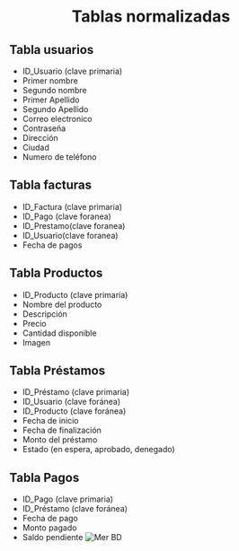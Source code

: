 <h1 align="center">Tablas normalizadas</h1>

## Tabla usuarios

  - ID_Usuario (clave primaria)
  - Primer nombre
  - Segundo nombre
  - Primer Apellido
  - Segundo Apellido
  - Correo electronico
  - Contraseña
  - Dirección
  - Ciudad
  - Numero de teléfono


## Tabla facturas

  - ID_Factura (clave primaria)
  - ID_Pago (clave foranea)
  - ID_Prestamo(clave foranea)
  - ID_Usuario(clave foranea)
  - Fecha de pagos


## Tabla Productos

  - ID_Producto (clave primaria)
  - Nombre del producto
  - Descripción
  - Precio
  - Cantidad disponible
  - Imagen

## Tabla Préstamos
  - ID_Préstamo (clave primaria)
  - ID_Usuario (clave foránea)
  - ID_Producto (clave foránea)
  - Fecha de inicio
  - Fecha de finalización
  - Monto del préstamo
  - Estado (en espera, aprobado, denegado)

## Tabla Pagos

  - ID_Pago (clave primaria)
  - ID_Préstamo (clave foránea)
  - Fecha de pago
  - Monto pagado
  - Saldo pendiente
![Mer BD](/Documentaci%C3%B3n/base_datos/MerBD.png)